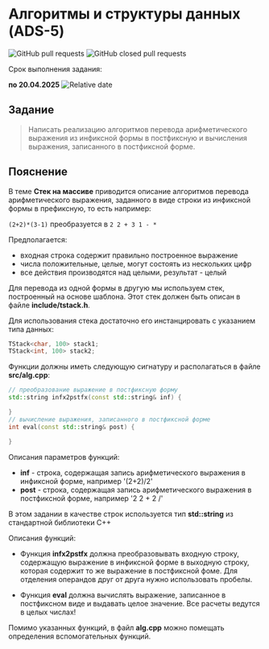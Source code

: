 # Алгоритмы и структуры данных (ADS-5)

![GitHub pull requests](https://img.shields.io/github/issues-pr/NNTU-CS/ADS-5)
![GitHub closed pull requests](https://img.shields.io/github/issues-pr-closed/NNTU-CS/ADS-5)

Срок выполнения задания:

**по 20.04.2025** ![Relative date](https://img.shields.io/date/1745182800) 


## Задание

> Написать реализацию алгоритмов перевода арифметического выражения из инфиксной формы в постфиксную и вычисления выражения, записанного в постфиксной форме.

## Пояснение

В теме **Стек на массиве** приводится описание алгоритмов перевода арифметического выражения, заданного в виде строки из инфиксной формы в префиксную, то есть например:

`(2+2)*(3-1)` преобразуется в `2 2 + 3 1 - *`

Предполагается:

- входная строка содержит правильно построенное выражение
- числа положительные, целые, могут состоять из нескольких цифр
- все действия производятся над целыми, результат - целый

Для перевода из одной формы в другую мы используем стек, построенный на основе шаблона. Этот стек должен быть описан в файле **include/tstack.h**.

Для использования стека достаточно его инстанцировать с указанием типа данных:

```C++
TStack<char, 100> stack1;
TStack<int, 100> stack2;
```

Функции должны иметь следующую сигнатуру и располагаться в файле **src/alg.cpp**:


```C++
// преобразование выражение в постфиксную форму
std::string infx2pstfx(const std::string& inf) {

}
// вычисление выражения, записанного в постфиксной форме
int eval(const std::string& post) {

}

```
Описания параметров функций:

- **inf** - строка, содержащая запись арифметического выражения в инфиксной форме, например '(2+2)/2'
- **post** - строка, содержащая запись арифметического выражения в постфиксной форме, например '2 2 + 2 /'

В этом задании в качестве строк используется тип **std::string** из стандартной библиотеки С++

Описания функций:

- Функция **infx2pstfx** должна преобразовывать входную строку, содержащую выражение в инфиксной форме в выходную строку, которая содержит то же выражение в постфиксной фоме. Для отделения операндов друг от друга нужно использовать пробелы.

- Функция **eval** должна вычислять выражение, записанное в постфиксном виде и выдавать целое значение. Все расчеты ведутся в целых числах!

Помимо указанных функций, в файл **alg.cpp** можно помещать определения вспомогательных функций.
